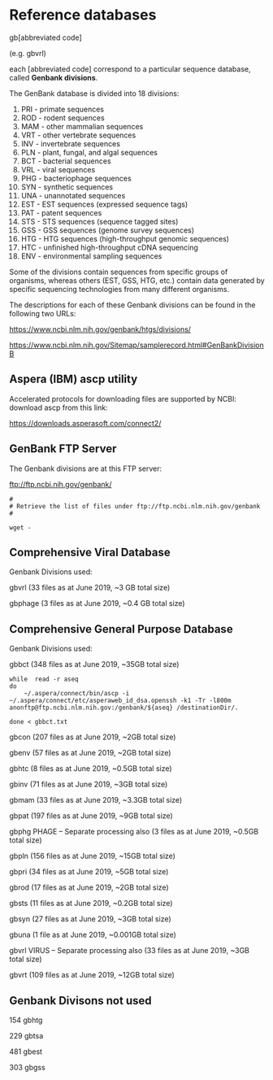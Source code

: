 # Reference databases #
 
 gb[abbreviated code] 
 
 (e.g. gbvrl) 
 
 each [abbreviated code] correspond to a particular sequence database, called **Genbank divisions**. 
 
 The GenBank database is divided into 18 divisions:

  1. PRI - primate sequences
  2. ROD - rodent sequences
  3. MAM - other mammalian sequences
  4. VRT - other vertebrate sequences
  5. INV - invertebrate sequences
  6. PLN - plant, fungal, and algal sequences
  7. BCT - bacterial sequences
  8. VRL - viral sequences
  9. PHG - bacteriophage sequences
10. SYN - synthetic sequences
11. UNA - unannotated sequences
12. EST - EST sequences (expressed sequence tags)
13. PAT - patent sequences
14. STS - STS sequences (sequence tagged sites)
15. GSS - GSS sequences (genome survey sequences)
16. HTG - HTG sequences (high-throughput genomic sequences)
17. HTC - unfinished high-throughput cDNA sequencing
18. ENV - environmental sampling sequences

Some of the divisions contain sequences from specific groups of organisms, whereas others (EST, GSS, HTG, etc.) contain data generated by specific sequencing technologies from many different organisms.

The descriptions for each of these Genbank divisions can be found in the following two URLs: 

https://www.ncbi.nlm.nih.gov/genbank/htgs/divisions/

https://www.ncbi.nlm.nih.gov/Sitemap/samplerecord.html#GenBankDivisionB

## Aspera (IBM) ascp utility ##

Accelerated protocols for downloading files are supported by NCBI: download ascp from this link:

https://downloads.asperasoft.com/connect2/


## GenBank FTP Server ##

The Genbank divisions are at this FTP server:

ftp://ftp.ncbi.nih.gov/genbank/

```
#
# Retrieve the list of files under ftp://ftp.ncbi.nlm.nih.gov/genbank
# 

wget -

```

## Comprehensive Viral Database ##

Genbank Divisions used:

gbvrl (33 files as at June 2019, ~3 GB total size)

gbphage (3 files as at June 2019, ~0.4 GB total size)

## Comprehensive General Purpose Database ##

Genbank Divisions used:

gbbct (348 files as at June 2019, ~35GB total size)

```
while  read -r aseq
do
    ~/.aspera/connect/bin/ascp -i ~/.aspera/connect/etc/asperaweb_id_dsa.openssh -k1 -Tr -l800m anonftp@ftp.ncbi.nlm.nih.gov:/genbank/${aseq} /destinationDir/.  

done < gbbct.txt 
```

gbcon (207 files as at June 2019, ~2GB total size)

gbenv (57 files as at June 2019, ~2GB total size)

gbhtc (8 files as at June 2019, ~0.5GB total size) 

gbinv (71 files as at June 2019, ~3GB total size)

gbmam (33 files as at June 2019, ~3.3GB total size)

gbpat (197 files as at June 2019, ~9GB total size)

gbphg PHAGE – Separate processing also (3 files as at June 2019, ~0.5GB total size)

gbpln (156 files as at June 2019, ~15GB total size)

gbpri (34 files as at June 2019, ~5GB total size)

gbrod (17 files as at June 2019, ~2GB total size)

gbsts (11 files as at June 2019, ~0.2GB total size)

gbsyn (27 files as at June 2019, ~3GB total size)

gbuna (1 file as at June 2019, ~0.001GB total size)

gbvrl VIRUS – Separate processing also (33 files as at June 2019, ~3GB total size)

gbvrt (109 files as at June 2019, ~12GB total size)

## Genbank Divisons not used ##

154 gbhtg 

229 gbtsa 

481 gbest 

303 gbgss
 
